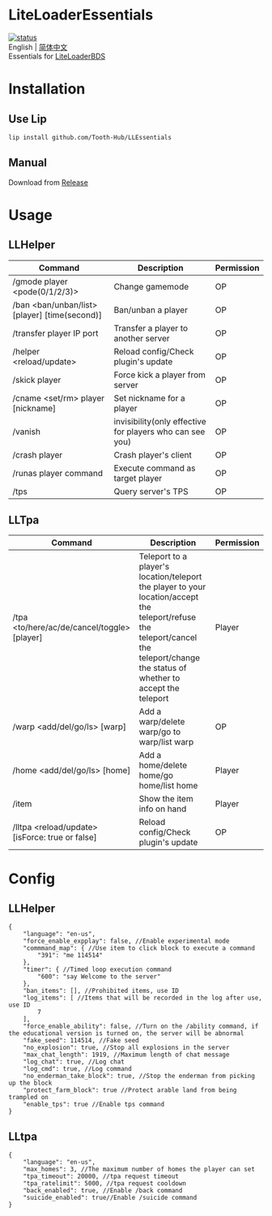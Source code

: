 # LiteLoaderEssentials

[![status](https://img.shields.io/github/actions/workflow/status/LiteLDev/LLEssentials/build-cmake.yml?style=for-the-badge)]("https://github.com/LiteLDev/LLEssentials/actions")  
English | [简体中文](README_zh-cn.md)  
Essentials for [LiteLoaderBDS](https://github.com/LiteLDev/LiteLoaderBDS)

# Installation

## Use Lip

```bash
lip install github.com/Tooth-Hub/LLEssentials
```

## Manual

Download from [Release](https://github.com/LiteLDev/LLEssentials/releases)

# Usage

## LLHelper

| Command                                       | Description                                              | Permission |
|-----------------------------------------------|----------------------------------------------------------|------------|
| /gmode player <pode(0/1/2/3)>                 | Change gamemode                                          | OP         |
| /ban <ban/unban/list> [player] [time(second)] | Ban/unban a player                                       | OP         |
| /transfer player IP port                      | Transfer a player to another server                      | OP         |
| /helper <reload/update>                       | Reload config/Check plugin's update                      | OP         |
| /skick player                                 | Force kick a player from server                          | OP         |
| /cname <set/rm> player [nickname]             | Set nickname for a player                                | OP         |
| /vanish                                       | invisibility(only effective for players who can see you) | OP         |
| /crash player                                 | Crash player's client                                    | OP         |
| /runas player command                         | Execute command as target player                         | OP         |
| /tps                                          | Query server's TPS                                       | OP         |

## LLTpa

| Command                                         | Description                                                                                                                                                                          | Permission |
|-------------------------------------------------|--------------------------------------------------------------------------------------------------------------------------------------------------------------------------------------|------------|
| /tpa <to/here/ac/de/cancel/toggle> [player]     | Teleport to a player's location/teleport the player to your location/accept the teleport/refuse the teleport/cancel the teleport/change the status of whether to accept the teleport | Player     |
| /warp <add/del/go/ls> [warp]                    | Add a warp/delete warp/go to warp/list warp                                                                                                                                          | OP         |
| /home <add/del/go/ls> [home]                    | Add a home/delete home/go home/list home                                                                                                                                             | Player     |
| /item                                           | Show the item info on hand                                                                                                                                                           | Player     |
| /lltpa <reload/update> [isForce: true or false] | Reload config/Check plugin's update                                                                                                                                                  | OP         |

# Config

## LLHelper

```jsonc
{
    "language": "en-us",
    "force_enable_expplay": false, //Enable experimental mode
    "commmand_map": { //Use item to click block to execute a command
        "391": "me 114514"
    },
    "timer": { //Timed loop execution command
        "600": "say Welcome to the server"
    },
    "ban_items": [], //Prohibited items, use ID
    "log_items": [ //Items that will be recorded in the log after use, use ID
        7
    ],
    "force_enable_ability": false, //Turn on the /ability command, if the educational version is turned on, the server will be abnormal
    "fake_seed": 114514, //Fake seed
    "no_explosion": true, //Stop all explosions in the server
    "max_chat_length": 1919, //Maximum length of chat message
    "log_chat": true, //Log chat
    "log_cmd": true, //Log command
    "no_enderman_take_block": true, //Stop the enderman from picking up the block
    "protect_farm_block": true //Protect arable land from being trampled on
    "enable_tps": true //Enable tps command
}
```

## LLtpa

```jsonc
{
    "language": "en-us",
    "max_homes": 3, //The maximum number of homes the player can set
    "tpa_timeout": 20000, //tpa request timeout
    "tpa_ratelimit": 5000, //tpa request cooldown
    "back_enabled": true, //Enable /back command
    "suicide_enabled": true//Enable /suicide command
}
```
